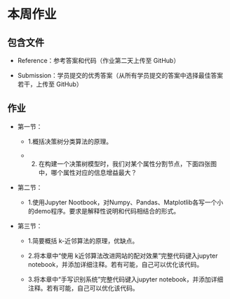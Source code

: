 # 本周作业

## 包含文件

- Reference：参考答案和代码（作业第二天上传至 GitHub）

- Submission：学员提交的优秀答案（从所有学员提交的答案中选择最佳答案若干，上传至 GitHub）

## 作业

- 第一节：

  - 1.概括决策树分类算法的原理。
  
  - 2. 在构建一个决策树模型时，我们对某个属性分割节点，下面四张图中，哪个属性对应的信息增益最大？
  
  

- 第二节：

  - 1.使用Jupyter Nootbook，对Numpy、Pandas、Matplotlib各写一个小的demo程序。要求是解释性说明和代码相结合的形式。

- 第三节：

  - 1.简要概括 k-近邻算法的原理，优缺点。
  
  - 2.将本章中“使用 k­近邻算法改进网站的配对效果”完整代码键入jupyter notebook，并添加详细注释。若有可能，自己可以优化该代码。
  
  - 3.将本章中“手写识别系统”完整代码键入jupyter notebook，并添加详细注释。若有可能，自己可以优化该代码。


